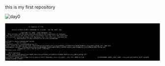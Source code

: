 this is my first repository

<img width="797" alt="day0" src="https://user-images.githubusercontent.com/118953939/203697665-4194cb1f-25b3-4d57-b525-9bd8377f1ff4.PNG">

![](day0.PNG)
